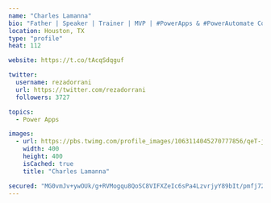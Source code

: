 ```yaml
---
name: "Charles Lamanna"
bio: "Father | Speaker | Trainer | MVP | #PowerApps & #PowerAutomate Community Super User | YouTuber Right-pointing triangle http://youtube.com/c/rezadorrani | Learn - Share - Clockwise rightwards and leftwards open circle arrows"
location: Houston, TX
type: "profile"
heat: 112

website: https://t.co/tAcqSdqguf

twitter:
  username: rezadorrani
  url: https://twitter.com/rezadorrani
  followers: 3727

topics:
  - Power Apps

images:
  - url: https://pbs.twimg.com/profile_images/1063114045270777856/qeT-jpWr_400x400.jpg
    width: 400
    height: 400
    isCached: true
    title: "Charles Lamanna"

secured: "MG0vmJv+ywOUk/g+RVMogqu8QoSC8VIFXZeIc6sPa4LzvrjyY89bIt/pmfj72GE2z7JejxLLl7OdT3hxHEQhXFriu9rfrZktZGgjHcIkyxLnpk6pWDXWpKST0bAcRMsps7eNvNQD97hSs0TfE63bqAsyduMOZMGOSi6ZlhFeB06AuyJ/FGHd51R8RyCzl1kiKI3G69MN6PZf/J5TjW8dN6AJjnFXd2iFjugp20wYa/kuGddtXqPJZMTq2AIJBRboJBXvcpxt1g9NJVo5h6Xxm0e462si8EYH6oe3/QVhmImGC45vI6DLv/VNnfPxE9zwMXhN4nhzt6V77B+WiE7FmkWlfjM+yhYV+TSKTntb94K9uKA5QSG3R2idH7RYTyiF2nKqpZVx9pWF24t43SWOM0E7kXan+10kpFHX08Hf/UM=;jJldG7EFJ6gyRZFJSIP++g=="
---
```


